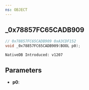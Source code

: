 ```yaml
---
ns: OBJECT
---
```

## _0x78857FC65CADB909

```c
// 0x78857FC65CADB909 0xA3CDF152
void _0x78857FC65CADB909(BOOL p0);
```

```
NativeDB Introduced: v1207
```

## Parameters
* **p0**:
